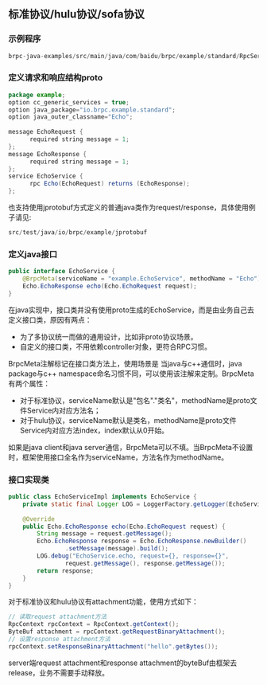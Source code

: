 ## 标准协议/hulu协议/sofa协议

### 示例程序

```java
brpc-java-examples/src/main/java/com/baidu/brpc/example/standard/RpcServerTest.java
```

### 定义请求和响应结构proto

```java
package example;
option cc_generic_services = true;
option java_package="io.brpc.example.standard";
option java_outer_classname="Echo";
 
message EchoRequest {
      required string message = 1;
};
message EchoResponse {
      required string message = 1;
};
service EchoService {
      rpc Echo(EchoRequest) returns (EchoResponse);
};
```
    
也支持使用jprotobuf方式定义的普通java类作为request/response，具体使用例子请见:

```java
src/test/java/io/brpc/example/jprotobuf
```

### 定义java接口

```java
public interface EchoService {
    @BrpcMeta(serviceName = "example.EchoService", methodName = "Echo")
    Echo.EchoResponse echo(Echo.EchoRequest request);
}
```
    
在java实现中，接口类并没有使用proto生成的EchoService，而是由业务自己去定义接口类，原因有两点：

- 为了多协议统一而做的通用设计，比如非proto协议场景。
- 自定义的接口类，不用依赖controller对象，更符合RPC习惯。

BrpcMeta注解标记在接口类方法上，使用场景是 当java与c++通信时，java package与c++ namespace命名习惯不同，可以使用该注解来定制。BrpcMeta有两个属性：

- 对于标准协议，serviceName默认是"包名"."类名"，methodName是proto文件Service内对应方法名；
- 对于hulu协议，serviceName默认是类名，methodName是proto文件Service内对应方法index，index默认从0开始。

如果是java client和java server通信，BrpcMeta可以不填。当BrpcMeta不设置时，框架使用接口全名作为serviceName，方法名作为methodName。

### 接口实现类

```java
public class EchoServiceImpl implements EchoService {
    private static final Logger LOG = LoggerFactory.getLogger(EchoServiceImpl.class);
 
    @Override
    public Echo.EchoResponse echo(Echo.EchoRequest request) {
        String message = request.getMessage();
        Echo.EchoResponse response = Echo.EchoResponse.newBuilder()
                .setMessage(message).build();
        LOG.debug("EchoService.echo, request={}, response={}",
                request.getMessage(), response.getMessage());
        return response;
    }
}
```
    
对于标准协议和hulu协议有attachment功能，使用方式如下：

```java
// 读取request attachment方法
RpcContext rpcContext = RpcContext.getContext();
ByteBuf attachment = rpcContext.getRequestBinaryAttachment();
// 设置response attachment方法
rpcContext.setResponseBinaryAttachment("hello".getBytes());
```
 
server端request attachment和response attachment的byteBuf由框架去release，业务不需要手动释放。